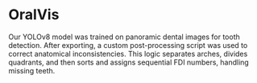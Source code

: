 # OralVis
Our YOLOv8 model was trained on panoramic dental images for tooth detection. After exporting, a custom post-processing script was used to correct anatomical inconsistencies. This logic separates arches, divides quadrants, and then sorts and assigns sequential FDI numbers, handling missing teeth.
